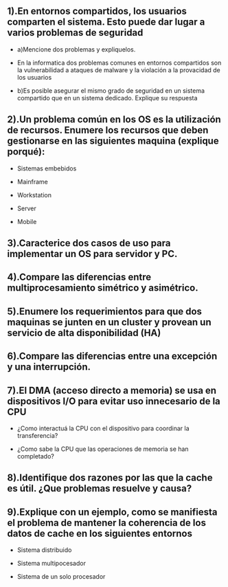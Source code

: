## 1).En entornos compartidos, los usuarios comparten el sistema. Esto puede dar lugar a varios problemas de seguridad

* a)Mencione dos problemas y expliquelos.

 * En la informatica dos problemas comunes en entornos compartidos son la vulnerabilidad a ataques de malware y la violación a la provacidad de los usuarios

* b)Es posible asegurar el mismo grado de seguridad en un sistema compartido que en un sistema dedicado. Explique su respuesta


## 2).Un problema común en los OS es la utilización de recursos. Enumere los recursos que deben gestionarse en las siguientes maquina (explique porqué):

* Sistemas embebidos

* Mainframe

* Workstation

* Server

* Mobile


## 3).Caracterice dos casos de uso para implementar un OS para servidor y PC.





## 4).Compare las diferencias entre multiprocesamiento simétrico y asimétrico.





## 5).Enumere los requerimientos para que dos maquinas se junten en un cluster y provean un servicio de alta disponibilidad (HA)







## 6).Compare las diferencias entre una excepción y una interrupción.






## 7).El DMA (acceso directo a memoria) se usa en dispositivos I/O para evitar uso innecesario de la   CPU

* ¿Como interactuá la CPU con el dispositivo para coordinar la transferencia?


* ¿Como sabe la CPU que las operaciones de memoria se han completado?



## 8).Identifique dos razones por las que la cache es útil. ¿Que problemas resuelve y causa?





## 9).Explique con un ejemplo, como se manifiesta el problema de mantener la coherencia de los datos de cache en los siguientes entornos

* Sistema distribuido

* Sistema multipocesador

* Sistema de un solo procesador
